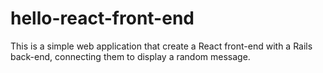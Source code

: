 # hello-react-front-end
This is a simple web application that create a React front-end with a Rails back-end, connecting them to display a random message.
